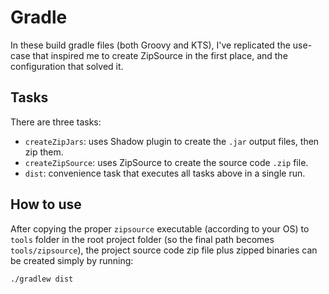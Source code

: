 # Gradle

In these build gradle files (both Groovy and KTS), I've replicated the use-case that inspired me to create ZipSource in the first place, and the configuration that solved it.

## Tasks
There are three tasks:

- `createZipJars`: uses Shadow plugin to create the `.jar` output files, then zip them.
- `createZipSource`: uses ZipSource to create the source code `.zip` file.
- `dist`: convenience task that executes all tasks above in a single run.

## How to use

After copying the proper `zipsource` executable (according to your OS) to `tools` folder in the root project folder (so the final path becomes `tools/zipsource`), the project source code zip file plus zipped binaries can be created simply by running:

```shell
./gradlew dist
```